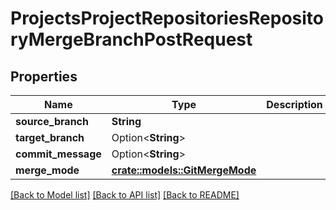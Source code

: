 # ProjectsProjectRepositoriesRepositoryMergeBranchPostRequest

## Properties

Name | Type | Description | Notes
------------ | ------------- | ------------- | -------------
**source_branch** | **String** |  | 
**target_branch** | Option<**String**> |  | [optional]
**commit_message** | Option<**String**> |  | [optional]
**merge_mode** | [**crate::models::GitMergeMode**](GitMergeMode.md) |  | 

[[Back to Model list]](../README.md#documentation-for-models) [[Back to API list]](../README.md#documentation-for-api-endpoints) [[Back to README]](../README.md)


